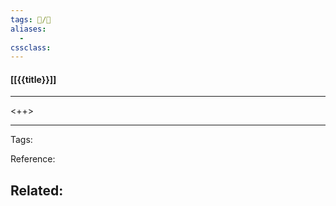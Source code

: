 ```yaml
---
tags: 📝️/🌱️
aliases: 
  - 
cssclass: 
---
```


#### [[{{title}}]]

---

<++>

---
Tags: 

Reference:

Related:
- 

